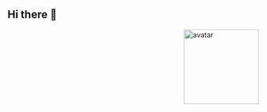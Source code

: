 ## Hi there 👋

<img src="https://avatars.githubusercontent.com/u/124478163?v=4" alt="avatar" width="150" align="right" style="margin: 0 0 1em 1em;" />

<!--
**heartofstoneclothing/heartofstoneclothing** is a ✨ _special_ ✨ repository because its `README.md` (this file) appears on your GitHub profile.

Here are some ideas to get you started:

- 🔭 I’m currently working on ...
- 🌱 I’m currently learning ...
- 👯 I’m looking to collaborate on ...
- 🤔 I’m looking for help with ...
- 💬 Ask me about ...
- 📫 How to reach me: ...
- 😄 Pronouns: ...
- ⚡ Fun fact: ...
-->
